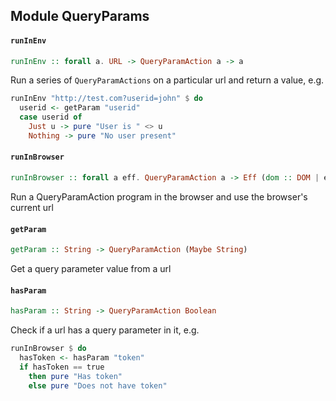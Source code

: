 ## Module QueryParams

#### `runInEnv`

``` purescript
runInEnv :: forall a. URL -> QueryParamAction a -> a
```

Run a series of `QueryParamActions` on a particular url
and return a value, e.g.

```purescript
runInEnv "http://test.com?userid=john" $ do
  userid <- getParam "userid"
  case userid of
    Just u -> pure "User is " <> u
    Nothing -> pure "No user present"
```

#### `runInBrowser`

``` purescript
runInBrowser :: forall a eff. QueryParamAction a -> Eff (dom :: DOM | eff) a
```

Run a QueryParamAction program in the browser
and use the browser's current url

#### `getParam`

``` purescript
getParam :: String -> QueryParamAction (Maybe String)
```

Get a query parameter value from a url

#### `hasParam`

``` purescript
hasParam :: String -> QueryParamAction Boolean
```

Check if a url has a query parameter in it, e.g.

```purescript
runInBrowser $ do
  hasToken <- hasParam "token"
  if hasToken == true
    then pure "Has token"
    else pure "Does not have token"
```

